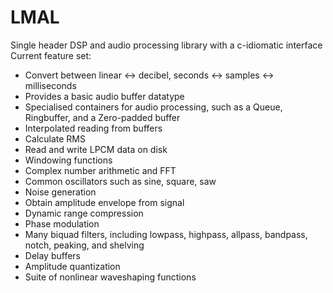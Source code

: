 # LMAL
Single header DSP and audio processing library with a c-idiomatic interface <br />
Current feature set:
 - Convert between linear <-> decibel, seconds <-> samples <-> milliseconds
 - Provides a basic audio buffer datatype
 - Specialised containers for audio processing, such as a Queue, Ringbuffer, and a Zero-padded buffer
 - Interpolated reading from buffers
 - Calculate RMS
 - Read and write LPCM data on disk
 - Windowing functions
 - Complex number arithmetic and FFT
 - Common oscillators such as sine, square, saw
 - Noise generation
 - Obtain amplitude envelope from signal
 - Dynamic range compression
 - Phase modulation
 - Many biquad filters, including lowpass, highpass, allpass, bandpass, notch, peaking, and shelving
 - Delay buffers
 - Amplitude quantization
 - Suite of nonlinear waveshaping functions
